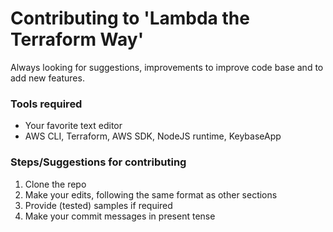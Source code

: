# Contributing to 'Lambda the Terraform Way'
Always looking for suggestions, improvements to improve code base and to add new features.

### Tools required
- Your favorite text editor
- AWS CLI, Terraform, AWS SDK, NodeJS runtime, KeybaseApp

### Steps/Suggestions for contributing
1. Clone the repo
2. Make your edits, following the same format as other sections
3. Provide (tested) samples if required
4. Make your commit messages in present tense
